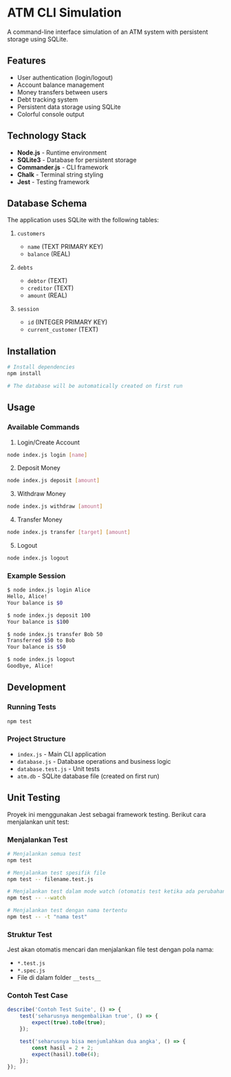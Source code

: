 # ATM CLI Simulation

A command-line interface simulation of an ATM system with persistent storage using SQLite.

## Features

- User authentication (login/logout)
- Account balance management
- Money transfers between users
- Debt tracking system
- Persistent data storage using SQLite
- Colorful console output

## Technology Stack

- **Node.js** - Runtime environment
- **SQLite3** - Database for persistent storage
- **Commander.js** - CLI framework
- **Chalk** - Terminal string styling
- **Jest** - Testing framework

## Database Schema

The application uses SQLite with the following tables:

1. `customers`
   - `name` (TEXT PRIMARY KEY)
   - `balance` (REAL)

2. `debts`
   - `debtor` (TEXT)
   - `creditor` (TEXT)
   - `amount` (REAL)

3. `session`
   - `id` (INTEGER PRIMARY KEY)
   - `current_customer` (TEXT)

## Installation

```bash
# Install dependencies
npm install

# The database will be automatically created on first run
```

## Usage

### Available Commands

1. Login/Create Account
```bash
node index.js login [name]
```

2. Deposit Money
```bash
node index.js deposit [amount]
```

3. Withdraw Money
```bash
node index.js withdraw [amount]
```

4. Transfer Money
```bash
node index.js transfer [target] [amount]
```

5. Logout
```bash
node index.js logout
```

### Example Session

```bash
$ node index.js login Alice
Hello, Alice!
Your balance is $0

$ node index.js deposit 100
Your balance is $100

$ node index.js transfer Bob 50
Transferred $50 to Bob
Your balance is $50

$ node index.js logout
Goodbye, Alice!
```

## Development

### Running Tests

```bash
npm test
```

### Project Structure

- `index.js` - Main CLI application
- `database.js` - Database operations and business logic
- `database.test.js` - Unit tests
- `atm.db` - SQLite database file (created on first run)

## Unit Testing

Proyek ini menggunakan Jest sebagai framework testing. Berikut cara menjalankan unit test:

### Menjalankan Test

```bash
# Menjalankan semua test
npm test

# Menjalankan test spesifik file
npm test -- filename.test.js

# Menjalankan test dalam mode watch (otomatis test ketika ada perubahan)
npm test -- --watch

# Menjalankan test dengan nama tertentu
npm test -- -t "nama test"
```

### Struktur Test

Jest akan otomatis mencari dan menjalankan file test dengan pola nama:
- `*.test.js`
- `*.spec.js`
- File di dalam folder `__tests__`

### Contoh Test Case

```javascript
describe('Contoh Test Suite', () => {
    test('seharusnya mengembalikan true', () => {
        expect(true).toBe(true);
    });

    test('seharusnya bisa menjumlahkan dua angka', () => {
        const hasil = 2 + 2;
        expect(hasil).toBe(4);
    });
});
```